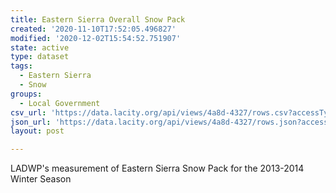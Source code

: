 ```yaml
---
title: Eastern Sierra Overall Snow Pack
created: '2020-11-10T17:52:05.496827'
modified: '2020-12-02T15:54:52.751907'
state: active
type: dataset
tags:
  - Eastern Sierra
  - Snow
groups:
  - Local Government
csv_url: 'https://data.lacity.org/api/views/4a8d-4327/rows.csv?accessType=DOWNLOAD'
json_url: 'https://data.lacity.org/api/views/4a8d-4327/rows.json?accessType=DOWNLOAD'
layout: post

---
```

LADWP's measurement of Eastern Sierra Snow Pack for the 2013-2014 Winter Season
